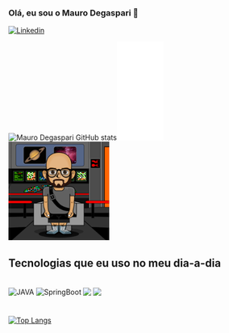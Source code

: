### Olá, eu sou o Mauro Degaspari 👏
[![Linkedin](https://img.shields.io/badge/LinkedIn-0077B5?style=for-the-badge&logo=linkedin&logoColor=white)](https://www.linkedin.com/in/mauro-degaspari-682657159/)

![Mauro Degaspari GitHub stats](https://github-readme-stats.vercel.app/api?username=MauroDegaspari&show_icons=true&theme=dark)<img src ="https://github.com/MauroDegaspari/Graficos/blob/master/img-readme/espaco.png"  width = "93" height = "195"><img src ="https://github.com/MauroDegaspari/Graficos/blob/master/img-readme/avatar_1636027679297.png"  width = "200" height = "195">





## Tecnologias que eu uso no meu dia-a-dia
<div style="display: inline_block"><br/>
    <img align="center" alt="JAVA" src="https://img.shields.io/badge/Java-ED8B00?style=for-the-badge&logo=java&logoColor=white"</>
    <img align="center" alt="SpringBoot" src="https://img.shields.io/badge/Spring-6DB33F?style=for-the-badge&logo=spring&logoColor=white"</>
    <img align="center" src="https://img.shields.io/badge/HTML5-E34F26?style=for-the-badge&logo=html5&logoColor=white"</>
    <img align="center" src="https://img.shields.io/badge/CSS3-1572B6?style=for-the-badge&logo=css3&logoColor=white"</>
  
  <br>
 </div> 
 
 #
[![Top Langs](https://github-readme-stats.vercel.app/api/top-langs/?username=MauroDegaspari&layout=compact)](https://github.com/anuraghazra/github-readme-stats)


